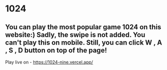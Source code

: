 # 1024

You can play the most popular game 1024 on this website:) 
Sadly, the swipe is not added. You can't play this on mobile. Still, you can click W , A , S , D button on top of the page!
---
Play live on - https://1024-nine.vercel.app/
